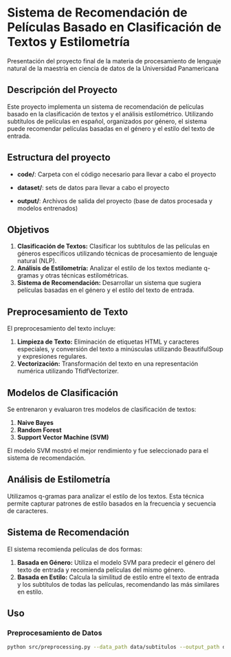 # Sistema de Recomendación de Películas Basado en Clasificación de Textos y Estilometría
Presentación del proyecto final de la materia de procesamiento de lenguaje natural de la maestría en ciencia de datos de la Universidad Panamericana
## Descripción del Proyecto

Este proyecto implementa un sistema de recomendación de películas basado en la clasificación de textos y el análisis estilométrico. Utilizando subtítulos de películas en español, organizados por género, el sistema puede recomendar películas basadas en el género y el estilo del texto de entrada.

## Estructura del proyecto

- **code/**: Carpeta con el código necesario para llevar a cabo el proyecto

- **dataset/**: sets de datos para llevar a cabo el proyecto

- **output/**: Archivos de salida del proyecto (base de datos procesada y modelos entrenados)



## Objetivos

1. **Clasificación de Textos:** Clasificar los subtítulos de las películas en géneros específicos utilizando técnicas de procesamiento de lenguaje natural (NLP).
2. **Análisis de Estilometría:** Analizar el estilo de los textos mediante q-gramas y otras técnicas estilométricas.
3. **Sistema de Recomendación:** Desarrollar un sistema que sugiera películas basadas en el género y el estilo del texto de entrada.



## Preprocesamiento de Texto

El preprocesamiento del texto incluye:

1. **Limpieza de Texto:** Eliminación de etiquetas HTML y caracteres especiales, y conversión del texto a minúsculas utilizando BeautifulSoup y expresiones regulares.
2. **Vectorización:** Transformación del texto en una representación numérica utilizando TfidfVectorizer.

## Modelos de Clasificación

Se entrenaron y evaluaron tres modelos de clasificación de textos:

1. **Naive Bayes**
2. **Random Forest**
3. **Support Vector Machine (SVM)**

El modelo SVM mostró el mejor rendimiento y fue seleccionado para el sistema de recomendación.

## Análisis de Estilometría

Utilizamos q-gramas para analizar el estilo de los textos. Esta técnica permite capturar patrones de estilo basados en la frecuencia y secuencia de caracteres.

## Sistema de Recomendación

El sistema recomienda películas de dos formas:

1. **Basada en Género:** Utiliza el modelo SVM para predecir el género del texto de entrada y recomienda películas del mismo género.
2. **Basada en Estilo:** Calcula la similitud de estilo entre el texto de entrada y los subtítulos de todas las películas, recomendando las más similares en estilo.

## Uso

### Preprocesamiento de Datos

```bash
python src/preprocessing.py --data_path data/subtitulos --output_path data/processed_data.csv
